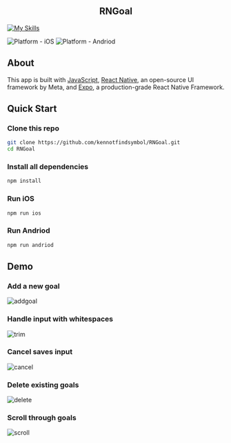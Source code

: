 <h2 align="center">
  RNGoal
</h2>

[![My Skills](https://skillicons.dev/icons?i=js,react)](https://skillicons.dev)

![Platform - iOS](https://img.shields.io/badge/platform-iOS-blue.svg)
![Platform - Andriod](https://img.shields.io/badge/platform-Andriod-red.svg)

## About
This app is built with [JavaScript](https://developer.mozilla.org/en-US/docs/Web/JavaScript), [React Native](https://reactnative.dev), an open-source UI framework by Meta, and [Expo](https://expo.dev), a production-grade React Native Framework.

## Quick Start

### Clone this repo
```bash
git clone https://github.com/kennotfindsymbol/RNGoal.git
cd RNGoal
```
### Install all dependencies
```bash
npm install
```

### Run iOS
```bash
npm run ios
```

### Run Andriod
```bash
npm run andriod
```

## Demo

### Add a new goal
![addgoal](https://media1.giphy.com/media/v1.Y2lkPTc5MGI3NjExYnZ4NDI3bnFleHV6bjJqOHEwc3FlNWhmemZ3emhxMGt6dXNvemo2dyZlcD12MV9pbnRlcm5hbF9naWZfYnlfaWQmY3Q9Zw/D14xWNT5nlTsukYqud/giphy.webp)

### Handle input with whitespaces
![trim]()

### Cancel saves input
![cancel]()

### Delete existing goals
![delete]()

### Scroll through goals
![scroll]()

